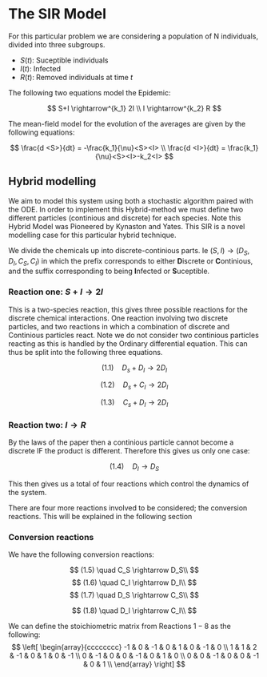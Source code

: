 # The SIR Model


For this particular problem we are considering a population of N individuals, divided into three subgroups.

- $S(t)$: Suceptible individuals
- $I(t)$: Infected 
- $R(t)$: Removed individuals at time $t$

The following two equations model the Epidemic:

$$
S+I \rightarrow^{k_1} 2I \\
I \rightarrow^{k_2} R
$$

The mean-field model for the evolution of the averages are given by the following equations:

$$
\frac{d <S>}{dt} = -\frac{k_1}{\nu}<S><I> \\
\frac{d <I>}{dt} = \frac{k_1}{\nu}<S><I>-k_2<I>
$$

## Hybrid modelling

We aim to model this system using both a stochastic algorithm paired with the ODE. In order to implement this Hybrid-method we must define two different particles (continious and discrete) for each species. Note this Hybrid Model was Pioneered by Kynaston and Yates. This SIR is a novel modelling case for this particular hybrid technique. 

We divide the chemicals up into discrete-continious parts. Ie $(S,I) \rightarrow (D_S,D_I,C_S,C_I)$ in which the prefix corresponds to either **D**iscrete or **C**ontinious, and the suffix corresponding to being **I**nfected or **S**uceptible. 

### Reaction one: $S+I \rightarrow 2I$

This is a two-species reaction, this gives three possible reactions for the discrete chemical interactions. One reaction involving two discrete particles, and two reactions in which a combination of discrete and Continious particles react. Note we do not consider two continious particles reacting as this is handled by the Ordinary differential equation. This can thus be split into the following three equations. 

$$
(1.1) \quad D_s + D_I \rightarrow 2D_I
$$

$$
(1.2) \quad D_s + C_I \rightarrow 2D_I
$$

$$
(1.3) \quad C_s + D_I \rightarrow 2D_I
$$

### Reaction two: $I \rightarrow R$

By the laws of the paper then a continious particle cannot become a discrete IF the product is different. Therefore this gives us only one case:

$$
(1.4) \quad D_I \rightarrow D_S
$$

This then gives us a total of four reactions which control the dynamics of the system. 

There are four more reactions involved to be considered; the conversion reactions. This will be explained in the following section

### Conversion reactions

We have the following conversion reactions: 

$$
(1.5) \quad  C_S \rightarrow D_S\\
$$
$$
(1.6) \quad C_I \rightarrow D_I\\
$$
$$
(1.7) \quad D_S \rightarrow C_S\\
$$

$$
(1.8) \quad D_I \rightarrow C_I\\
$$


We can define the stoichiometric matrix from Reactions $1-8$ as the following:
$$
\left[ \begin{array}{cccccccc}
 -1 &  0 & -1 &  0 &  1 &  0 & -1 &  0 \\
  1 &  1 &  2 & -1 &  0 &  1 &  0 & -1 \\
  0 & -1 &  0 &  0 & -1 &  0 &  1 &  0 \\
  0 &  0 & -1 &  0 &  0 & -1 &  0 &  1 \\
\end{array} \right]
$$



 
